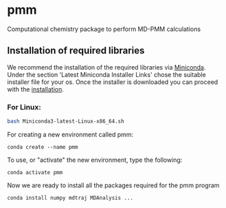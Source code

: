 # pmm

Computational chemistry package to perform MD-PMM calculations

## Installation of required libraries

We recommend the installation of the required libraries via [Miniconda](https://docs.conda.io/en/latest/miniconda.html).
Under the section 'Latest Miniconda Installer Links' chose the suitable installer file for your os.
Once the installer is downloaded you can proceed with the [installation](https://conda.io/projects/conda/en/latest/user-guide/install/index.html).
### For Linux:

```bash
bash Miniconda3-latest-Linux-x86_64.sh
```

For creating a new environment called pmm:

```
conda create --name pmm
```

To use, or "activate" the new environment, type the following:

```
conda activate pmm
```

Now we are ready to install all the packages required for the pmm program

```
conda install numpy mdtraj MDAnalysis ...
```


